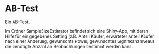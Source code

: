 # AB-Test

Ein AB-Test...

Im Ordner SampleSizeEstimator befindet sich eine Shiny-App, mit deren Hilfe für ein gegebenes Setting (z.B. Anteil Käufer, erwarteter Anteil Käufer nach einer Änderung, gewünschte Power, gewünschtes Signifikanzniveau) die benötigte Anzahl an Beobachtungen bestimmt werden kann.
